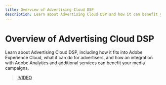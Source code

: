 ```yaml
---
title: Overview of Advertising Cloud DSP
description: Learn about Advertising Cloud DSP and how it can benefit your media campaigns.
---
```

# Overview of Advertising Cloud DSP

Learn about Advertising Cloud DSP, including how it fits into Adobe Experience Cloud, what it can do for advertisers, and how an integration with Adobe Analytics and additional services can benefit your media campaigns.

>[!VIDEO](https://video.tv.adobe.com/v/339200)
